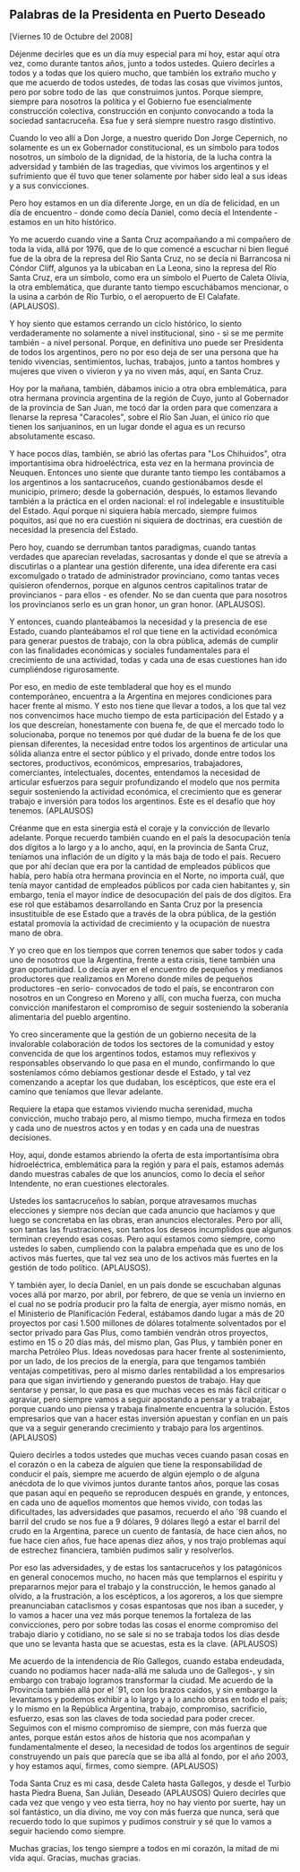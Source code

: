 Palabras de la Presidenta en Puerto Deseado
-------------------------------------------

[Viernes 10 de Octubre del 2008]

Déjenme decirles que es un día muy especial para mí hoy, estar aquí otra
vez, como durante tantos años, junto a todos ustedes. Quiero decirles a
todos y a todas que los quiero mucho, que también los extraño mucho y
que me acuerdo de todos ustedes, de todas las cosas que vivimos juntos,
pero por sobre todo de las  que construimos juntos. Porque siempre,
siempre para nosotros la política y el Gobierno fue esencialmente
construcción colectiva, construcción en conjunto convocando a toda la
sociedad santacruceña. Esa fue y será siempre nuestro rasgo distintivo.

Cuando lo veo allí a Don Jorge, a nuestro querido Don Jorge Cepernich,
no solamente es un ex Gobernador constitucional, es un símbolo para
todos nosotros, un símbolo de la dignidad, de la historia, de la lucha
contra la adversidad y también de las tragedias, que vivimos los
argentinos y el sufrimiento que él tuvo que tener solamente por haber
sido leal a sus ideas y a sus convicciones.

Pero hoy estamos en un día diferente Jorge, en un día de felicidad, en
un día de encuentro - donde como decía Daniel, como decía el
Intendente - estamos en un hito histórico.

Yo me acuerdo cuando vine a Santa Cruz acompañando a mi compañero de
toda la vida, allá por 1976, que de lo que comencé a escuchar ni bien
llegué fue de la obra de la represa del Río Santa Cruz, no se decía ni
Barrancosa ni Cóndor Cliff, algunos ya la ubicaban en La Leona, sino la
represa del Río Santa Cruz, era un símbolo, como era un símbolo el
Puerto de Caleta Olivia, la otra emblemática, que durante tanto tiempo
escuchábamos mencionar, o la usina a carbón de Río Turbio, o el
aeropuerto de El Calafate. (APLAUSOS).

Y hoy siento que estamos cerrando un ciclo histórico, lo siento
verdaderamente no solamente a nivel institucional, sino - si se me
permite también - a nivel personal. Porque, en definitiva uno puede ser
Presidenta de todos los argentinos, pero no por eso deja de ser una
persona que ha tenido vivencias, sentimientos, luchas, trabajos, junto a
tantos hombres y mujeres que viven o vivieron y ya no viven más, aquí,
en Santa Cruz.

Hoy por la mañana, también, dábamos inicio a otra obra emblemática, para
otra hermana provincia argentina de la región de Cuyo, junto al
Gobernador de la provincia de San Juan, me tocó dar la orden para que
comenzara a llenarse la represa "Caracoles", sobre el Río San Juan, el
único río que tienen los sanjuaninos, en un lugar donde el agua es un
recurso absolutamente escaso.

Y hace pocos días, también, se abrió las ofertas para "Los Chihuidos",
otra importantísima obra hidroeléctrica, esta vez en la hermana
provincia de Neuquen. Entonces uno siente que durante tanto tiempo les
contábamos a los argentinos a los santacruceños, cuando gestionábamos
desde el municipio, primero; desde la gobernación, después, lo estamos
llevando también a la práctica en el orden nacional: el rol indelegable
e insustituible del Estado. Aquí porque ni siquiera había mercado,
siempre fuimos poquitos, así que no era cuestión ni siquiera de
doctrinas, era cuestión de necesidad la presencia del Estado.

Pero hoy, cuando se derrumban tantos paradigmas, cuando tantas verdades
que aparecían reveladas, sacrosantas y donde el que se atrevía a
discutirlas o a plantear una gestión diferente, una idea diferente era
casi excomulgado o tratado de administrador provinciano, como tantas
veces quisieron ofendernos, porque en algunos centros capitalinos tratar
de provincianos - para ellos - es ofender. No se dan cuenta que para
nosotros los provincianos serlo es un gran honor, un gran honor.
(APLAUSOS).  

Y entonces, cuando planteábamos la necesidad y la presencia de ese
Estado, cuando planteábamos el rol que tiene en la actividad económica
para generar puestos de trabajo, con la obra pública, además de cumplir
con las finalidades económicas y sociales fundamentales para el
crecimiento de una actividad, todas y cada una de esas cuestiones han
ido cumpliéndose rigurosamente.

Por eso, en medio de este tembladeral que hoy es el mundo contemporáneo,
encuentra a la Argentina en mejores condiciones para hacer frente al
mismo. Y esto nos tiene que llevar a todos, a los que tal vez nos
convencimos hace mucho tiempo de esta participación del Estado y a los
que descreían, honestamente con buena fe, de que el mercado todo lo
solucionaba, porque no tenemos por qué dudar de la buena fe de los que
piensan diferentes, la necesidad entre todos los argentinos de articular
una sólida alianza entre el sector público y el privado, donde entre
todos los sectores, productivos, económicos, empresarios, trabajadores,
comerciantes, intelectuales, docentes, entendamos la necesidad de
articular esfuerzos para seguir profundizando el modelo que nos permita
seguir sosteniendo la actividad económica, el crecimiento que es generar
trabajo e inversión para todos los argentinos. Este es el desafío que
hoy tenemos. (APLAUSOS)

Créanme que en esta sinergia está el coraje y la convicción de llevarlo
adelante. Porque recuerdo también cuando en el país la desocupación
tenía dos dígitos a lo largo y a lo ancho, aquí, en la provincia de
Santa Cruz, teníamos una inflación de un dígito y la más baja de todo el
país. Recuero que por ahí decían que era por la cantidad de empleados
públicos que había, pero había otra hermana provincia en el Norte, no
importa cuál, que tenía mayor cantidad de empleados públicos por cada
cien habitantes y, sin embargo, tenía el mayor índice de desocupación
del país de dos dígitos. Era ese rol que estábamos desarrollando en
Santa Cruz por la presencia insustituible de ese Estado que a través de
la obra pública, de la gestión estatal promovía la actividad de
crecimiento y la ocupación de nuestra mano de obra.

Y yo creo que en los tiempos que corren tenemos que saber todos y cada
uno de nosotros que la Argentina, frente a esta crisis, tiene también
una gran oportunidad. Lo decía ayer en el encuentro de pequeños y
medianos productores que realizamos en Moreno donde miles de pequeños
productores -en serio- convocados de todo el país, se encontraron con
nosotros en un Congreso en Moreno y allí, con mucha fuerza, con mucha
convicción manifestaron el compromiso de seguir sosteniendo la soberanía
alimentaria del pueblo argentino.

Yo creo sinceramente que la gestión de un gobierno necesita de la
invalorable colaboración de todos los sectores de la comunidad y estoy
convencida de que los argentinos todos, estamos muy reflexivos y
responsables observando lo que pasa en el mundo, confirmando lo que
sosteníamos cómo debíamos gestionar desde el Estado, y tal vez
comenzando a aceptar los que dudaban, los escépticos, que este era el
camino que teníamos que llevar adelante.

Requiere la etapa que estamos viviendo mucha serenidad, mucha
convicción, mucho trabajo pero, al mismo tiempo, mucha firmeza en todos
y cada uno de nuestros actos y en todas y en cada una de nuestras
decisiones.

Hoy, aquí, donde estamos abriendo la oferta de esta importantísima obra
hidroeléctrica, emblemática para la región y para el país, estamos
además dando muestras cabales de que los anuncios, como lo decía el
señor Intendente, no eran cuestiones electorales.

Ustedes los santacruceños lo sabían, porque atravesamos muchas
elecciones y siempre nos decían que cada anuncio que hacíamos y que
luego se concretaba en las obras, eran anuncios electorales. Pero por
allí, son tantas las frustraciones, son tantos los deseos incumplidos
que algunos terminan creyendo esas cosas. Pero aquí estamos como
siempre, como ustedes lo saben, cumpliendo con la palabra empeñada que
es uno de los activos más fuertes, que tal vez sea uno de los activos
más fuertes en la gestión de todo político. (APLAUSOS).

Y también ayer, lo decía Daniel, en un país donde se escuchaban algunas
voces allá por marzo, por abril, por febrero, de que se venía un
invierno en el cual no se podría producir pro la falta de energía, ayer
mismo nomás, en el Ministerio de Planificación Federal, estábamos dando
lugar a más de 20 proyectos por casi 1.500 millones de dólares
totalmente solventados por el sector privado para Gas Plus, como también
vendrán otros proyectos, estimo en 15 o 20 días más, del mismo plan, Gas
Plus, y también poner en marcha Petróleo Plus. Ideas novedosas para
hacer frente al sostenimiento, por un lado, de los precios de la
energía, para que tengamos también ventajas competitivas, pero al mismo
darles rentabilidad a los empresarios para que sigan invirtiendo y
generando puestos de trabajo. Hay que sentarse y pensar, lo que pasa es
que muchas veces es más fácil criticar o agraviar, pero siempre vamos a
seguir apostando a pensar y a trabajar, porque cuando uno piensa y
trabaja finalmente encuentra la solución. Estos empresarios que van a
hacer estas inversión apuestan y confían en un país que va a seguir
generando crecimiento y trabajo para los argentinos. (APLAUSOS)

Quiero decirles a todos ustedes que muchas veces cuando pasan cosas en
el corazón o en la cabeza de alguien que tiene la responsabilidad de
conducir el país, siempre me acuerdo de algún ejemplo o de alguna
anécdota de lo que vivimos juntos durante tantos años, porque las cosas
que pasan aquí en pequeño se reproducen después en grande, y entonces,
en cada uno de aquellos momentos que hemos vivido, con todas las
dificultades, las adversidades que pasamos, recuerdo el año \`98 cuando
el barril del crudo se nos fue a 9 dólares, 9 dólares llegó a estar el
barril del crudo en la Argentina, parece un cuento de fantasía, de hace
cien años, no fue hace cien años, fue hace apenas diez años, y nos trajo
problemas aquí de estrechez financiera, también pudimos salir y
resolverlos.  

Por eso las adversidades, y de estas los santacruceños y los patagónicos
en general conocemos mucho, no hacen más que templarnos el espíritu y
prepararnos mejor para el trabajo y la construcción, le hemos ganado al
olvido, a la frustración, a los escépticos, a los agoreros, a los que
siempre preanunciaban cataclismos y cosas espantosas que nos iban a
suceder, y lo vamos a hacer una vez más porque tenemos la fortaleza de
las convicciones, pero por sobre todas las cosas el enorme compromiso
del trabajo diario y cotidiano, no se sale si no se trabaja todos los
días desde que uno se levanta hasta que se acuestas, esta es la clave.
(APLAUSOS)

Me acuerdo de la intendencia de Río Gallegos, cuando estaba endeudada, 
cuando no podíamos hacer nada-allá me saluda uno de Gallegos-, y sin
embargo con trabajo logramos transformar la ciudad. Me acuerdo de la
Provincia también allá por el \`91, con los brazos caídos, y sin embargo
la levantamos y podemos exhibir a lo largo y a lo ancho obras en todo el
país; y lo mismo en la República Argentina, trabajo, compromiso,
sacrificio, esfuerzo, esas son las claves de toda sociedad para poder
crecer. Seguimos con el mismo compromiso de siempre, con más fuerza que
antes, porque están estos años de historia que nos acompañan y
fundamentalmente el deseo, la necesidad de todos los argentinos de
seguir construyendo un país que parecía que se iba allá al fondo, por el
año 2003, y hoy estamos aquí, firmes, como siempre. (APLAUSOS)

Toda Santa Cruz es mi casa, desde Caleta hasta Gallegos, y desde el
Turbio hasta Piedra Buena, San Julián, Deseado (APLAUSOS) Quiero
decirles que cada vez que vengo y veo esta tierra, hoy no hay viento por
suerte, hay un sol fantástico, un día divino, me voy con más fuerza que
nunca, será que recuerdo todo lo que supimos y pudimos construir y sé
que lo vamos a seguir haciendo como siempre.

Muchas gracias, los tengo siempre a todos en mi corazón, la mitad de mi
vida aquí. Gracias, muchas gracias.

    

 

 

    
